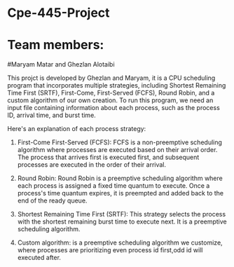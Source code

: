 # Cpe-445-Project

# Team members: 
#Maryam Matar and Ghezlan Alotaibi

This projct is developed by Ghezlan and Maryam, it is a CPU scheduling program that incorporates multiple strategies, including Shortest Remaining Time First (SRTF), First-Come, First-Served (FCFS), Round Robin, and a custom algorithm of our own creation. To run this program, we need an input file containing information about each process, such as the process ID, arrival time, and burst time.

Here's an explanation of each process strategy:

1. First-Come First-Served (FCFS):
FCFS is a non-preemptive scheduling algorithm where processes are executed based on their arrival order. The process that arrives first is executed first, and subsequent processes are executed in the order of their arrival.

2. Round Robin:
Round Robin is a preemptive scheduling algorithm where each process is assigned a fixed time quantum to execute. Once a process's time quantum expires, it is preempted and added back to the end of the ready queue.

3. Shortest Remaining Time First (SRTF):
This strategy selects the process with the shortest remaining burst time to execute next. It is a preemptive scheduling algorithm.

4. Custom algorithm: is a preemptive scheduling algorithm we customize, where processes are prioritizing even process id first,odd id will executed after. 
